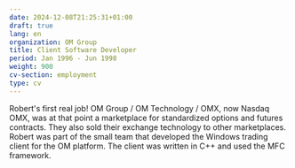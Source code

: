 ```yaml
---
date: 2024-12-08T21:25:31+01:00
draft: true
lang: en
organization: OM Group
title: Client Software Developer
period: Jan 1996 - Jun 1998
weight: 900
cv-section: employment
type: cv
---
```


Robert's first real job! OM Group / OM Technology / OMX, now Nasdaq OMX, was at that point a marketplace for standardized options and futures contracts. They also sold their exchange technology to other marketplaces. Robert was part of the small team that developed the Windows trading client for the OM platform. The client was written in C++ and used the MFC framework.
